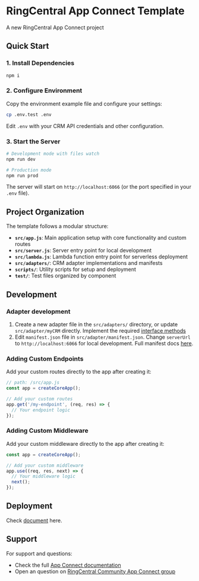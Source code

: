 # RingCentral App Connect Template

A new RingCentral App Connect project

## Quick Start

### 1. Install Dependencies

```bash
npm i
```

### 2. Configure Environment

Copy the environment example file and configure your settings:

```bash
cp .env.test .env
```

Edit `.env` with your CRM API credentials and other configuration.

### 3. Start the Server

```bash
# Development mode with files watch
npm run dev

# Production mode
npm run prod
```

The server will start on `http://localhost:6066` (or the port specified in your `.env` file).

## Project Organization

The template follows a modular structure:

- **`src/app.js`**: Main application setup with core functionality and custom routes
- **`src/server.js`**: Server entry point for local development
- **`src/lambda.js`**: Lambda function entry point for serverless deployment
- **`src/adapters/`**: CRM adapter implementations and manifests
- **`scripts/`**: Utility scripts for setup and deployment
- **`test/`**: Test files organized by component

## Development

### Adapter development

1. Create a new adapter file in the `src/adapters/` directory, or update `src/adapter/myCRM` directly. Implement the required [interface methods](https://ringcentral.github.io/rc-unified-crm-extension/developers/interfaces/)
2. Edit `manifest.json` file in `src/adapter/manifest.json`. Change `serverUrl` to `http://localhost:6066` for local development. Full manifest docs [here](https://ringcentral.github.io/rc-unified-crm-extension/developers/manifest/).

### Adding Custom Endpoints

Add your custom routes directly to the app after creating it:

```javascript
// path: /src/app.js
const app = createCoreApp();

// Add your custom routes
app.get('/my-endpoint', (req, res) => {
  // Your endpoint logic
});
```

### Adding Custom Middleware

Add your custom middleware directly to the app after creating it:

```javascript
const app = createCoreApp();

// Add your custom middleware
app.use((req, res, next) => {
  // Your middleware logic
  next();
});
```

## Deployment

Check [document](https://ringcentral.github.io/rc-unified-crm-extension/developers/deploy/) here.

## Support

For support and questions:

- Check the full [App Connect documentation]([../packages/core/README.md](https://ringcentral.github.io/rc-unified-crm-extension/developers/getting-started/))
- Open an question on [RingCentral Community App Connect group](https://community.ringcentral.com/groups/app-connect-22)

